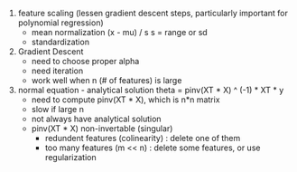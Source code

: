 1. feature scaling (lessen gradient descent steps, particularly important for polynomial regression)
   - mean normalization (x - mu) / s   s = range or sd
   - standardization
2. Gradient Descent
   - need to choose proper alpha
   - need iteration
   - work well when n (# of features) is large
3. normal equation - analytical solution
   theta = pinv(XT * X) ^ (-1) * XT * y
   - need to compute pinv(XT * X), which is n*n matrix
   - slow if large n
   - not always have analytical solution
   - pinv(XT * X) non-invertable (singular)
      * redundent features (colinearity) : delete one of them
      * too many features (m << n) : delete some features, or use regularization

